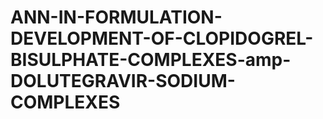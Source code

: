 # ANN-IN-FORMULATION-DEVELOPMENT-OF-CLOPIDOGREL-BISULPHATE-COMPLEXES-amp-DOLUTEGRAVIR-SODIUM-COMPLEXES